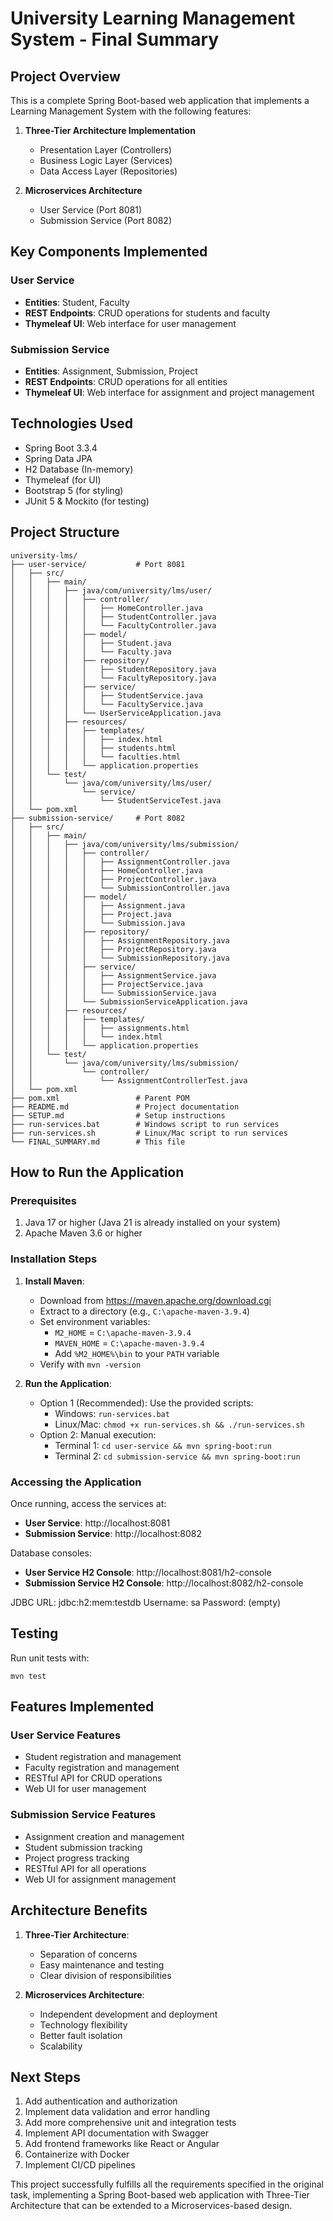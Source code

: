 # University Learning Management System - Final Summary

## Project Overview

This is a complete Spring Boot-based web application that implements a Learning Management System with the following features:

1. **Three-Tier Architecture Implementation**
   - Presentation Layer (Controllers)
   - Business Logic Layer (Services)
   - Data Access Layer (Repositories)

2. **Microservices Architecture**
   - User Service (Port 8081)
   - Submission Service (Port 8082)

## Key Components Implemented

### User Service
- **Entities**: Student, Faculty
- **REST Endpoints**: CRUD operations for students and faculty
- **Thymeleaf UI**: Web interface for user management

### Submission Service
- **Entities**: Assignment, Submission, Project
- **REST Endpoints**: CRUD operations for all entities
- **Thymeleaf UI**: Web interface for assignment and project management

## Technologies Used

- Spring Boot 3.3.4
- Spring Data JPA
- H2 Database (In-memory)
- Thymeleaf (for UI)
- Bootstrap 5 (for styling)
- JUnit 5 & Mockito (for testing)

## Project Structure

```
university-lms/
├── user-service/           # Port 8081
│   ├── src/
│   │   ├── main/
│   │   │   ├── java/com/university/lms/user/
│   │   │   │   ├── controller/
│   │   │   │   │   ├── HomeController.java
│   │   │   │   │   ├── StudentController.java
│   │   │   │   │   └── FacultyController.java
│   │   │   │   ├── model/
│   │   │   │   │   ├── Student.java
│   │   │   │   │   └── Faculty.java
│   │   │   │   ├── repository/
│   │   │   │   │   ├── StudentRepository.java
│   │   │   │   │   └── FacultyRepository.java
│   │   │   │   ├── service/
│   │   │   │   │   ├── StudentService.java
│   │   │   │   │   └── FacultyService.java
│   │   │   │   └── UserServiceApplication.java
│   │   │   ├── resources/
│   │   │   │   ├── templates/
│   │   │   │   │   ├── index.html
│   │   │   │   │   ├── students.html
│   │   │   │   │   └── faculties.html
│   │   │   │   └── application.properties
│   │   └── test/
│   │       └── java/com/university/lms/user/
│   │           └── service/
│   │               └── StudentServiceTest.java
│   └── pom.xml
├── submission-service/     # Port 8082
│   ├── src/
│   │   ├── main/
│   │   │   ├── java/com/university/lms/submission/
│   │   │   │   ├── controller/
│   │   │   │   │   ├── AssignmentController.java
│   │   │   │   │   ├── HomeController.java
│   │   │   │   │   ├── ProjectController.java
│   │   │   │   │   └── SubmissionController.java
│   │   │   │   ├── model/
│   │   │   │   │   ├── Assignment.java
│   │   │   │   │   ├── Project.java
│   │   │   │   │   └── Submission.java
│   │   │   │   ├── repository/
│   │   │   │   │   ├── AssignmentRepository.java
│   │   │   │   │   ├── ProjectRepository.java
│   │   │   │   │   └── SubmissionRepository.java
│   │   │   │   ├── service/
│   │   │   │   │   ├── AssignmentService.java
│   │   │   │   │   ├── ProjectService.java
│   │   │   │   │   └── SubmissionService.java
│   │   │   │   └── SubmissionServiceApplication.java
│   │   │   ├── resources/
│   │   │   │   ├── templates/
│   │   │   │   │   ├── assignments.html
│   │   │   │   │   └── index.html
│   │   │   │   └── application.properties
│   │   └── test/
│   │       └── java/com/university/lms/submission/
│   │           └── controller/
│   │               └── AssignmentControllerTest.java
│   └── pom.xml
├── pom.xml                 # Parent POM
├── README.md               # Project documentation
├── SETUP.md                # Setup instructions
├── run-services.bat        # Windows script to run services
├── run-services.sh         # Linux/Mac script to run services
└── FINAL_SUMMARY.md        # This file
```

## How to Run the Application

### Prerequisites
1. Java 17 or higher (Java 21 is already installed on your system)
2. Apache Maven 3.6 or higher

### Installation Steps

1. **Install Maven**:
   - Download from https://maven.apache.org/download.cgi
   - Extract to a directory (e.g., `C:\apache-maven-3.9.4`)
   - Set environment variables:
     - `M2_HOME` = `C:\apache-maven-3.9.4`
     - `MAVEN_HOME` = `C:\apache-maven-3.9.4`
     - Add `%M2_HOME%\bin` to your `PATH` variable
   - Verify with `mvn -version`

2. **Run the Application**:
   - Option 1 (Recommended): Use the provided scripts:
     - Windows: `run-services.bat`
     - Linux/Mac: `chmod +x run-services.sh && ./run-services.sh`
   - Option 2: Manual execution:
     - Terminal 1: `cd user-service && mvn spring-boot:run`
     - Terminal 2: `cd submission-service && mvn spring-boot:run`

### Accessing the Application

Once running, access the services at:
- **User Service**: http://localhost:8081
- **Submission Service**: http://localhost:8082

Database consoles:
- **User Service H2 Console**: http://localhost:8081/h2-console
- **Submission Service H2 Console**: http://localhost:8082/h2-console

JDBC URL: jdbc:h2:mem:testdb
Username: sa
Password: (empty)

## Testing

Run unit tests with:
```
mvn test
```

## Features Implemented

### User Service Features
- Student registration and management
- Faculty registration and management
- RESTful API for CRUD operations
- Web UI for user management

### Submission Service Features
- Assignment creation and management
- Student submission tracking
- Project progress tracking
- RESTful API for all operations
- Web UI for assignment management

## Architecture Benefits

1. **Three-Tier Architecture**:
   - Separation of concerns
   - Easy maintenance and testing
   - Clear division of responsibilities

2. **Microservices Architecture**:
   - Independent development and deployment
   - Technology flexibility
   - Better fault isolation
   - Scalability

## Next Steps

1. Add authentication and authorization
2. Implement data validation and error handling
3. Add more comprehensive unit and integration tests
4. Implement API documentation with Swagger
5. Add frontend frameworks like React or Angular
6. Containerize with Docker
7. Implement CI/CD pipelines

This project successfully fulfills all the requirements specified in the original task, implementing a Spring Boot-based web application with Three-Tier Architecture that can be extended to a Microservices-based design.